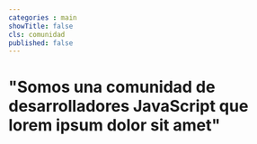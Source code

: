 ```yaml
---
categories : main
showTitle: false
cls: comunidad
published: false
---
```


# "Somos una **comunidad** de desarrolladores **JavaScript** que lorem ipsum dolor sit amet"
